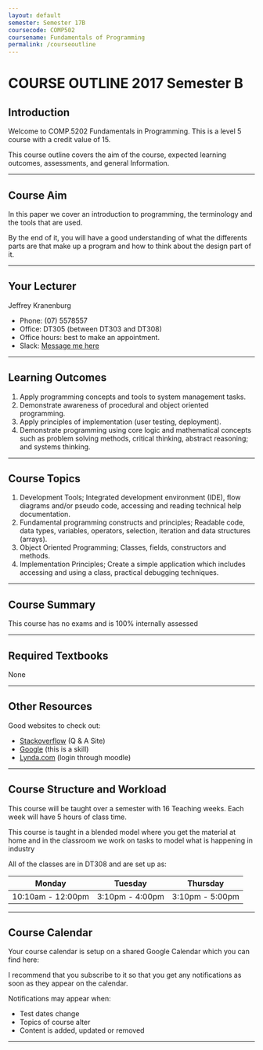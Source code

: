 ```yaml
---
layout: default
semester: Semester 17B
coursecode: COMP502
coursename: Fundamentals of Programming
permalink: /courseoutline
---
```


# COURSE OUTLINE 2017 Semester B

## Introduction

Welcome to COMP.5202 Fundamentals in Programming. This is a level 5 course with a credit value of 15.
 
This course outline covers the aim of the course, expected learning outcomes, assessments, and general Information. 

---

## Course Aim

In this paper we cover an introduction to programming, the terminology and the tools that are used.

By the end of it, you will have a good understanding of what the differents parts are that make up a program and how to think about the design part of it.

---

## Your Lecturer

Jeffrey Kranenburg

* Phone: (07) 5578557
* Office: DT305 (between DT303 and DT308)
* Office hours: best to make an appointment.
* Slack: [Message me here](https://to-bcs.slack.com/messages/@jeff/)

---

## Learning Outcomes


1. Apply programming concepts and tools to system management tasks. 
2. Demonstrate awareness of procedural and object oriented programming.
3. Apply principles of implementation (user testing, deployment).
4. Demonstrate programming using core logic and mathematical concepts such as problem solving methods, critical thinking, abstract reasoning; and systems thinking. 

---

## Course Topics

1. Development Tools; Integrated development environment (IDE), flow diagrams and/or pseudo code, accessing and reading technical help documentation.
2. Fundamental programming constructs and principles; Readable code, data types, variables, operators, selection, iteration and data structures (arrays).
3. Object Oriented Programming; Classes, fields, constructors and methods. 
4. Implementation Principles; Create a simple application which includes accessing and using a class, practical debugging techniques.

---

## Course Summary

This course has no exams and is 100% internally assessed

---

## Required Textbooks

None

---

## Other Resources

Good websites to check out:
* [Stackoverflow](http://stackoverflow.com) (Q & A Site)
* [Google](http://google.com) (this is a skill)
* [Lynda.com](http://moodle2.boppoly.ac.nz/course/view.php?id=2976) (login through moodle)

---

## Course Structure and Workload

This course will be taught over a semester with 16 Teaching weeks. Each week will have 5 hours of class time.

This course is taught in a blended model where you get the material at home and in the classroom we work on tasks to model what is happening in industry

All of the classes are in DT308 and are set up as:

| Monday | Tuesday | Thursday |
| --- | --- | --- |
| 10:10am - 12:00pm | 3:10pm - 4:00pm | 3:10pm - 5:00pm |

---

## Course Calendar

Your course calendar is setup on a shared Google Calendar which you can find here:

I recommend that you subscribe to it so that you get any notifications as soon as they appear on the calendar.

Notifications may appear when:
* Test dates change
* Topics of course alter
* Content is added, updated or removed

---